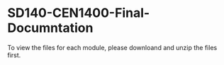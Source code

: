 # SD140-CEN1400-Final-Documntation
To view the files for each module, please downloand and unzip the files first.
